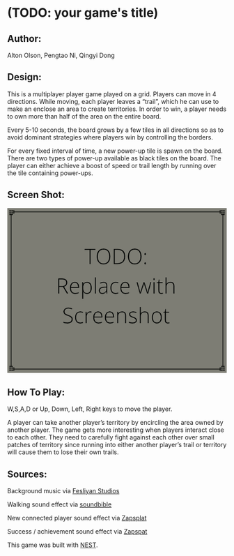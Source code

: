 #  (TODO: your game's title)

  

## Author: <br />

Alton Olson, Pengtao Ni, Qingyi Dong

  

## Design: <br/>

This is a multiplayer player game played on a grid. Players can move in 4 directions. While moving, each player leaves a “trail”, which he can use to make an enclose an area to create territories. In order to win, a player needs to own more than half of the area on the entire board. 

Every 5-10 seconds, the board grows by a few tiles in all directions so as to avoid dominant strategies where players win by controlling the borders.

For every fixed interval of time, a new power-up tile is spawn on the board. There are two types of power-up available as black tiles on the board. The player can either achieve a boost of speed or trail length by running over the tile containing power-ups. 
  

## Screen Shot:

  

![Screen Shot](screenshot.png)

  

## How To Play: <br />

W,S,A,D or Up, Down, Left, Right keys to move the player. <br />

A player can take another player’s territory by encircling the area owned by another player. The game gets more interesting when players interact close to each other. They need to carefully fight against each other over small patches of territory since running into either another player’s trail or territory will cause them to lose their own trails.

  

## Sources: 
  

Background music via [Fesliyan Studios](https://www.fesliyanstudios.com/royalty-free-music/downloads-c/8-bit-music/6) <br />

Walking sound effect via [soundbible](http://soundbible.com/789-Cartoon-Walking.html) <br />

New connected player sound effect via [Zapsplat](https://www.zapsplat.com/sound-effect-category/button-clicks/) <br />

Success / achievement sound effect via [Zapspat](https://www.zapsplat.com/?s=game+success+sound&post_type=music&sound-effect-category-id=) <br />

  

This game was built with [NEST](NEST.md).